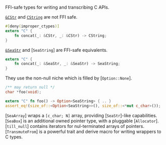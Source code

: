 <!-- cargo-rdme start -->

FFI-safe types for writing and transcribing C APIs.

[`&CStr`] and [`CString`] are not FFI safe.
```rust
#[deny(improper_ctypes)]
extern "C" {
    fn concat(_: &CStr, _: &CStr) -> CString;
}
```
[`&SeaStr`] and [`SeaString`] are FFI-safe equivalents.
```rust
extern "C" {
    fn concat(_: &SeaStr, _: &SeaStr) -> SeaString;
}
```
They use the non-null niche which is filled by [`Option::None`].
```c
/** may return null */
char *foo(void);
```
```rust
extern "C" fn foo() -> Option<SeaString> { .. }
assert_eq!(size_of::<Option<SeaString>>(), size_of::<*mut c_char>());
```

[`SeaArray`] wraps a `[c_char; N]` array, providing [`SeaStr`]-like capabilities.
[`SeaBox`] is an additional owned pointer type, with a pluggable [`Allocator`].
[`till_null`] contains iterators for nul-terminated arrays of pointers.
[`TransmuteFrom`] is a powerful trait and derive macro for writing wrappers
to C types.

[`&CStr`]: core::ffi::CStr
[`&SeaStr`]: SeaStr
[`CString`]: alloc::ffi::CString

<!-- cargo-rdme end -->
